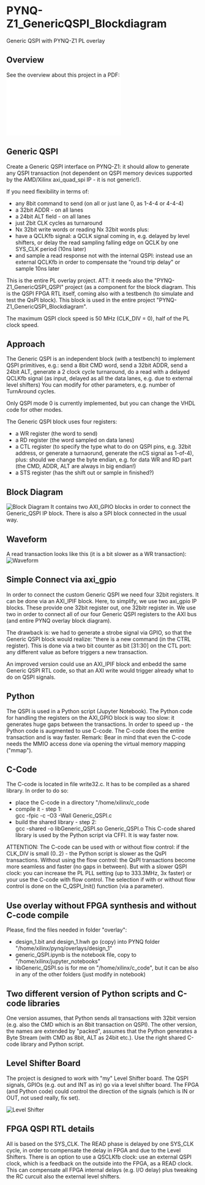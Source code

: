# PYNQ-Z1_GenericQSPI_Blockdiagram
 Generic QSPI with PYNQ-Z1 PL overlay

## Overview
See the overview about this project in a PDF:<br>
![PDF](./PYNQ_Overview_public.pdf)

## Generic QSPI
Create a Generic QSPI interface on PYNQ-Z1: it should allow to generate
any QSPI transaction (not dependent on QSPI memory devices supported by
the AMD/Xilinx axi_quad_spi IP - it is not generic!).

If you need flexibility in terms of:
* any 8bit command to send (on all or just lane 0, as 1-4-4 or 4-4-4)
* a 32bit ADDR - on all lanes
* a 24bit ALT field - on all lanes
* just 2bit CLK cycles as turnaround
* Nx 32bit write words or reading Nx 32bit words
plus:
* have a QCLKfb signal: a QCLK signal coming in, e.g. delayed by level shifters,
  or delay the read sampling falling edge on QCLK by one SYS_CLK period (10ns later)
* and sample a read response not with the internal QSPI: instead use an
  external QCLKfb in order to compensate the "round trip delay" or sample 10ns later

This is the entire PL overlay project.
ATT: it needs also the "PYNQ-Z1_GenericQSPI_QSPI" project (as a component for
the block diagram.
This is the QSPI FPGA RTL itself, coming also with a testbench (to simulate and test the QsPI block).
This block is used in the entire project "PYNQ-Z1_GenericQSPI_Blockdiagram".

The maximum QSPI clock speed is 50 MHz (CLK_DIV = 0), half of the PL clock speed.

## Approach
The Generic QSPI is an independent block (with a testbench) to implement
QSPI primitives, e.g.: send a 8bit CMD word, send a 32bit ADDR, send a 24bit
ALT, generate a 2 clock cycle turnaround, do a read with a delayed QCLKfb signal
(as input, delayed as all the data lanes, e.g. due to external level shifters)
You can modify for other parameters, e.g. number of TurnAround cycles.

Only QSPI mode 0 is currently implemented, but you can change the VHDL code for other modes.

The Generic QSPI block uses four registers:
* a WR register (the word to send)
* a RD register (the word sampled on data lanes)
* a CTL register (to specify the type what to do on QSPI pins, e.g. 32bit address,
  or generate a turnaorund, generate the nCS signal as 1-of-4), plus: should we change the byte endian,
  e.g. for data WR and RD part (the CMD, ADDR, ALT are always in big endian!)
* a STS register (has the shift out or sample in finished?)

## Block Diagram
![Block Diagram](./PYNQ-Z1_QSPI/design_1.png)
It contains two AXI_GPIO blocks in order to connect the Generic_QSPI IP block.
There is also a SPI block connected in the usual way.

## Waveform
A read transaction looks like this (it is a bit slower as a WR transaction):
![Waveform](./PYNQ-Z1_QSPI/PYNQ_QSPI_RD.png)

## Simple Connect via axi_gpio
In order to connect the custom Generic QSPI we need four 32bit registers.
It can be done via an AXI_IPIF block.
Here, to simplify, we use two axi_gpio IP blocks. These provide one 32bit register
out, one 32bitr register in.
We use two in order to connect all of our four Generic QSPI registers to the AXI bus (and entire PYNQ overlay block diagram).

The drawback is: we had to generate a strobe signal via GPIO, so that the
Generic QSPI block would realize: "there is a new command (in the CTRL register).
This is done via a two bit counter as bit [31:30] on the CTL port: any different value as before triggers a new transaction.

An improved version could use an AXI_IPIF block and enbedd the same Generic QSPI
RTL code, so that an AXI write would trigger already what to do on QSPI signals.

## Python
The QSPI is used in a Python script (Jupyter Notebook). The Python code for handling the registers
on the AXI_GPIO block is way too slow: it generates huge gaps between the transactions.
In order to speed up - the Python code is augmented to use C-code. The C-code does the entire transaction and is
way faster.
Remark:
Bear in mind that even the C-code needs the MMIO access done via opening the virtual memory mapping ("mmap").

## C-Code
The C-code is located in file write32.c. It has to be compiled as a shared library.
In order to do so:
* place the C-code in a directory "/home/xilinx/c_code
* compile it - step 1:<br>
  gcc -fpic -c -O3 -Wall Generic_QSPI.c
* build the shared library - step 2:<br>
  gcc -shared -o libGeneric_QSPI.so Generic_QSPI.o
This C-code shared library is used by the Python script via CFFI.
It is way faster now.<br>

ATTENTION:
The C-code can be used with or without flow control: if the CLK_DIV is small (0..2) - the Python script is slower as the QsPI transactions.
Without using the flow control: the QsPI transactions become more seamless and faster (no gaps in between).
But with a slower QSPI clock: you can increase the PL PLL setting (up to 333.3MHz, 3x faster) or your use the C-code with flow control.
The selection if with or without flow control is done on the C_QSPI_Init() function (via a parameter).

## Use overlay without FPGA synthesis and without C-code compile
Please, find the files needed in folder "overlay":
* design_1.bit and design_1.hwh go (copy) into PYNQ folder "/home/xilinx/pynq/overlays/design_1"
* generic_QSPI.ipynb is the notebook file, copy to "/home/xilinx/jupyter_notebooks"
* libGeneric_QSPI.so is for me on "/home/xilinx/c_code", but it can be also in any of the other folders (just modify in notebook)

## Two different version of Python scripts and C-code libraries
One version assumes, that Python sends all transactions with 32bit version (e.g. also the CMD which is an 8bit transaction on QSPI).
The other version, the names are extended by "packed", assumes that the Python generates a Byte Stream (with CMD as 8bit, ALT as 24bit etc.).
Use the right shared C-code library and Python script.

## Level Shifter Board
The project is designed to work with "my" Level Shifter board.
The QSPI signals, GPIOs (e.g. out and INT as in) go via a level shifter board.
The FPGA (and Python code) could control the direction of the signals (which is IN or OUT, not used really, fix set).

![Level Shifter](./PYNQ-Z1_QSPI/PYNQ_LS.jpg)

## FPGA QSPI RTL details
All is based on the SYS_CLK. The READ phase is delayed by one SYS_CLK cycle, in order to compensate the delay in FPGA and due to the
Level Shifters.
There is an option to use a QSCLKfb clock: use an external QSPI clock, which is a feedback on the outside into the FPGA, as a READ clock.
This can compensate all FPGA internal delays (e.g. I/O delay) plus tweaking the RC curcuit also the external level shifters.

